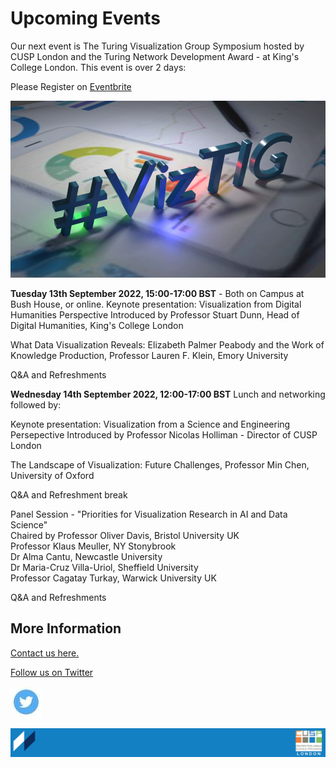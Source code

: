 # Upcoming Events

Our next event is The Turing Visualization Group Symposium hosted by CUSP London and the Turing Network Development Award - at King's College London.
This event is over 2 days: 

Please Register on [Eventbrite](https://www.eventbrite.co.uk/e/viztig-symposium-2022-tickets-396511164567)

![VizTIG.png](./assets/VizTIG.png)

<b>Tuesday 13th September 2022, 15:00-17:00 BST</b> - Both on Campus at Bush House, or online.
Keynote presentation: Visualization from Digital Humanities Perspective
Introduced by Professor Stuart Dunn, Head of Digital Humanities, King's College London

What Data Visualization Reveals: Elizabeth Palmer Peabody and the Work of Knowledge Production, Professor Lauren F. Klein, Emory University

Q&A and Refreshments

<b>Wednesday 14th September 2022, 12:00-17:00 BST</b> Lunch and networking followed by:

Keynote presentation: Visualization from a Science and Engineering Persepective
Introduced by Professor Nicolas Holliman - Director of CUSP London

The Landscape of Visualization: Future Challenges, Professor Min Chen, University of Oxford

Q&A and Refreshment break

Panel Session - "Priorities for Visualization Research in AI and Data Science"<br>
Chaired by Professor Oliver Davis, Bristol University UK <br>
Professor Klaus Meuller, NY Stonybrook <br>
Dr Alma Cantu, Newcastle University <br>
Dr Maria-Cruz Villa-Uriol, Sheffield University <br>
Professor Cagatay Turkay, Warwick University UK <br>

Q&A and Refreshments


## More Information
[Contact us here.](./YouCanJoinUs.md)<br>


[Follow us on Twitter](https://twitter.com/cusplondon?lang=en)
<br>

![TwitterLogo.jpg](./assets/TwitterLogo.jpg)

![CUSP London Logo](./assets/CUSPbanner_thin_03.png)
